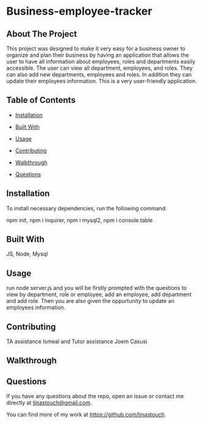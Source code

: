 # Business-employee-tracker
  

  ## About The Project

  This project was designed to make it very easy for a business owner to organize and plan their business by having an application that allows the user to have all information about employees, roles and departments easily accessible. The user can view all department, employees, and roles.  They can also add new departments, employees and roles.  In addition they can update their employees information. This is a very user-friendly application. 


  ## Table of Contents

  * [Installation](#installation)

  * [Built With](#languages)
  
  * [Usage](#usage)

  * [Contributing](#contributing)

  * [Walkthrough](#walkthrough)

  * [Questions](#questions)

  ## Installation

  To install necessary dependencies, run the following command:
  
  npm init, npm i inquirer, npm i mysql2, npm i console.table

  ## Built With

  JS, Node, Mysql

  ## Usage

  run node server.js and you will be firstly prompted with the questions to view by department, role or employee, add an 
employee, add department and add role. Then you are also given the oppurtunity to update an employees information.
  

  ## Contributing

  TA assistance Ismeal and Tutor assistance Joem Casusi

## Walkthrough


 

## Questions

If you have any questions about the repo, open an issue or contact me directly at
tinastouch@gmail.com. 

You can find more of my work at https://github.com/tinastouch.
